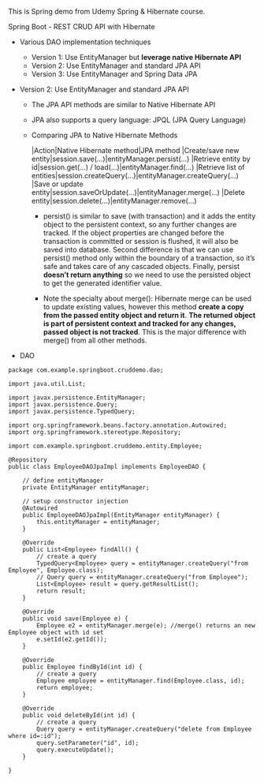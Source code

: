 This is Spring demo from Udemy Spring & Hibernate course.  

Spring Boot - REST CRUD API with Hibernate
- Various DAO implementation techniques
	- Version 1: Use EntityManager but **leverage native Hibernate API**
	- Version 2: Use EntityManager and standard JPA API
	- Version 3: Use EntityManager and Spring Data JPA 


- Version 2: Use EntityManager and standard JPA API
	- The JPA API methods are similar to Native Hibernate API
	- JPA also supports a query language: JPQL (JPA Query Language)
	- Comparing JPA to Native Hibernate Methods

		|Action|Native Hibernate method|JPA method
		|Create/save new entity|session.save(...)|entityManager.persist(...)
		|Retrieve entity by id|session.get(...) / load(...)|entityManager.find(...)
		|Retrieve list of entities|session.createQuery(...)|entityManager.createQuery(...)
		|Save or update entity|session.saveOrUpdate(...)|entityManager.merge(...)
		|Delete entity|session.delete(...)|entityManager.remove(...)

		- persist() is similar to save (with transaction) and it adds the entity object to the persistent context, so any further changes are tracked. If the object properties are changed before the transaction is committed or session is flushed, it will also be saved into database. Second difference is that we can use persist() method only within the boundary of a transaction, so it’s safe and takes care of any cascaded objects. Finally, persist **doesn’t return anything** so we need to use the persisted object to get the generated identifier value. 

		- Note the specialty about merge(): Hibernate merge can be used to update existing values, however this method **create a copy from the passed entity object and return it**. **The returned object is part of persistent context and tracked for any changes, passed object is not tracked**. This is the major difference with merge() from all other methods. 

- DAO

```
package com.example.springboot.cruddemo.dao;

import java.util.List;

import javax.persistence.EntityManager;
import javax.persistence.Query;
import javax.persistence.TypedQuery;

import org.springframework.beans.factory.annotation.Autowired;
import org.springframework.stereotype.Repository;

import com.example.springboot.cruddemo.entity.Employee;

@Repository
public class EmployeeDAOJpaImpl implements EmployeeDAO {

	// define entityManager
	private EntityManager entityManager;

	// setup constructor injection
	@Autowired
	public EmployeeDAOJpaImpl(EntityManager entityManager) {
		this.entityManager = entityManager;
	}

	@Override
	public List<Employee> findAll() {
		// create a query
		TypedQuery<Employee> query = entityManager.createQuery("from Employee", Employee.class);
		// Query query = entityManager.createQuery("from Employee");
		List<Employee> result = query.getResultList();
		return result;
	}

	@Override
	public void save(Employee e) {
		Employee e2 = entityManager.merge(e); //merge() returns an new Employee object with id set
		e.setId(e2.getId());
	}

	@Override
	public Employee findById(int id) {
		// create a query
		Employee employee = entityManager.find(Employee.class, id);
		return employee;
	}

	@Override
	public void deleteById(int id) {
		// create a query
		Query query = entityManager.createQuery("delete from Employee where id=:id");
		query.setParameter("id", id);
		query.executeUpdate();
	}

}

```








